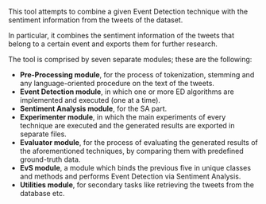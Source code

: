 This tool attempts to combine a given Event Detection technique with the sentiment information from the tweets of the dataset.

In particular, it combines the sentiment information of the tweets that belong to a certain event and exports them for further research.

The tool is comprised by seven separate modules; these are the following:
* **Pre-Processing module**, for the process of tokenization, stemming and any language-oriented procedure on the text of the tweets.
* **Event Detection module**, in which one or more ED algorithms are implemented and executed (one at a time).
* **Sentiment Analysis module**, for the SA part.
* **Experimenter module**, in which the main experiments of every technique are executed and the generated results are exported in separate files.
* **Evaluator module**, for the process of evaluating the generated results of the aforementioned techniques, by comparing them with predefined ground-truth data.
* **EvS module**, a module which binds the previous five in unique classes and methods and performs Event Detection via Sentiment Analysis.
* **Utilities module**, for secondary tasks like retrieving the tweets from the database etc.
